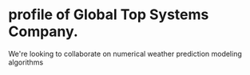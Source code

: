# profile of Global Top Systems Company.
We're looking to collaborate on numerical weather prediction modeling algorithms
